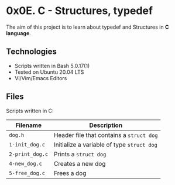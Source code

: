# 0x0E. C - Structures, typedef

The aim of this project is to learn about typedef and Structures in **C language**.

## Technologies
* Scripts written in Bash 5.0.17(1)
* Tested on Ubuntu 20.04 LTS
* Vi/Vim/Emacs Editors

## Files
Scripts written in C:

| Filename | Description |
| -------- | ----------- |
| `dog.h` | Header file that contains a `struct dog` |
| `1-init_dog.c` | Initialize a variable of type `struct dog` |
| `2-print_dog.c` | Prints a `struct dog` |
| `4-new_dog.c` | Creates a new dog |
| `5-free_dog.c` | Frees a dog |
